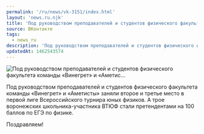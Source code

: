 ```yaml
---
permalink: '/ru/news/vk-3151/index.html'
layout: 'news.ru.njk'
title: 'Под руководством преподавателей и студентов физического факультета команды «Винегрет» и «Аметис'
source: ВКонтакте
tags:
  - news_ru
description: 'Под руководством преподавателей и студентов физического факультета команды «Винегрет» и «Аметис…'
updatedAt: 1462543574
---
```

![Под руководством преподавателей и студентов физического факультета команды «Винегрет» и «Аметис…](https://sun9-39.userapi.com/impf/c633129/v633129706/2b69b/GaQDUo995qE.jpg?size=800x533&quality=96&proxy=1&sign=dce19c56f8ab5f19963021daf4933e41&c_uniq_tag=MjiBiltRz4oQ15KS0WKWrnNJY3UW5ypZpYjhsCBROtA&type=album)

Под руководством преподавателей и студентов физического факультета команды «Винегрет» и «Аметисты» заняли второе и третье место в первой лиге Всероссийского турнира юных физиков. А трое воронежских школьника-участника ВТЮФ стали претендентами на 100 баллов по ЕГЭ по физике.

Поздравляем!
